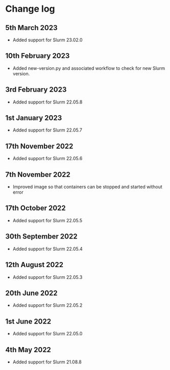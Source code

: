# Change log

## 5th March 2023

* Added support for Slurm 23.02.0

## 10th February 2023

* Added new-version.py and associated workflow to check for new Slurm version.

## 3rd February 2023

* Added support for Slurm 22.05.8

## 1st January 2023

* Added support for Slurm 22.05.7

## 17th November 2022

* Added support for Slurm 22.05.6

## 7th November 2022

* Improved image so that containers can be stopped and started without error

## 17th October 2022

* Added support for Slurm 22.05.5

## 30th September 2022

* Added support for Slurm 22.05.4

## 12th August 2022

* Added support for Slurm 22.05.3

## 20th June 2022

* Added support for Slurm 22.05.2

## 1st June 2022

* Added support for Slurm 22.05.0

## 4th May 2022

* Added support for Slurm 21.08.8
